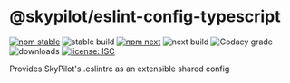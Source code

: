 # @skypilot/eslint-config-typescript

[![npm stable](https://img.shields.io/npm/v/@skypilot/eslint-config-typescript?label=stable)](https://www.npmjs.com/package/@skypilot/eslint-config-typescript)
![stable build](https://img.shields.io/github/workflow/status/skypilotcc/eslint-config-typescript/Stable%20release?label=stable%20build)
[![npm next](https://img.shields.io/npm/v/@skypilot/eslint-config-typescript/next?label=next)](https://www.npmjs.com/package/@skypilot/eslint-config-typescript)
![next build](https://img.shields.io/github/workflow/status/skypilotcc/eslint-config-typescript/Prerelease?branch=next&label=next%20build)
![Codacy grade](https://img.shields.io/codacy/grade/5ca6f89c5aac49f6bfed966f6a3eff2c)
![downloads](https://img.shields.io/npm/dm/@skypilot/eslint-config-typescript)
[![license: ISC](https://img.shields.io/badge/license-ISC-blue.svg)](https://opensource.org/licenses/ISC)

Provides SkyPilot's .eslintrc as an extensible shared config
